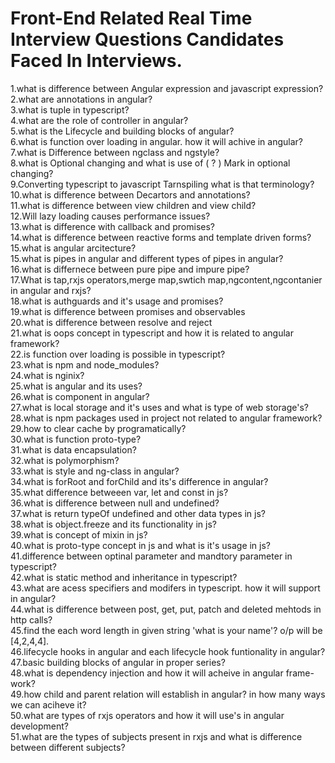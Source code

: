 # Front-End Related Real Time Interview Questions Candidates Faced In Interviews.

1.what is difference between Angular expression and javascript expression? </br>
2.what are annotations in angular? </br>
3.what is tuple in typescript? </br>
4.what are the role of controller in angular? </br>
5.what is the Lifecycle and building blocks of angular? </br>
6.what is function over loading in angular. how it will achive in angular? </br>
7.what is Difference between ngclass and ngstyle?  </br>
8.what is Optional changing and what is use of ( ? ) Mark in optional changing?  </br>
9.Converting typescript to javascript Tarnspiling what is that terminology? </br>
10.what is difference between Decartors and annotations? </br>
11.what is difference between view children and view child?  </br>
12.Will lazy loading causes performance issues?  </br>
13.what is difference with callback and promises?  </br>
14.what is difference between reactive forms and template driven forms?  </br>
15.what is angular arcitecture? </br>
15.what is pipes in angular and different types of pipes in angular?  </br>
16.what is differnece between pure pipe and impure pipe?  </br>
17.What is tap,rxjs operators,merge map,swtich map,ngcontent,ngcontanier in angular and rxjs?  </br>
18.what is authguards and it's usage and promises?</br>
19.what is difference between promises and observables  </br>
20.what is difference between resolve and reject  </br>
21.what is oops concept in typescript and how it is related to angular framework?  </br>
22.is function over loading is possible in typescript?  </br>
23.what is npm and node_modules?  </br>
24.what is nginix?  </br>
25.what is angular and its uses? </br>
26.what is component in angular?  </br>
27.what is local storage and it's uses and what is type of web storage's?  </br>
28.what is npm packages used in project not related to angular framework?  </br>
29.how to clear cache by programatically?</br>
30.what is function proto-type?  </br>
31.what is data encapsulation?  </br>
32.what is polymorphism?  </br>
33.what is style and ng-class in angular?  </br>
34.what is forRoot and forChild and its's difference in angular?  </br>
35.what difference betweeen var, let and const in js?  </br>
36.what is difference between null and undefined?  </br>
37.what is return typeOf undefined and other data types in js?  </br>
38.what is object.freeze and its functionality in js?</br>
39.what is concept of mixin in js?</br>
40.what is proto-type concept in js and what is it's usage in js?</br>
41.difference between optinal parameter and mandtory parameter in typescript?</br>
42.what is static method and inheritance in typescript?</br>
43.what are acess specifiers and modifers in typescript. how it will support in angular?</br>
44.what is difference between post, get, put, patch and deleted mehtods in http calls?</br>
45.find the each word length in given string 'what is your name'? o/p will be [4,2,4,4].</br>
46.lifecycle hooks in angular and each lifecycle hook funtionality in angular?</br>
47.basic building blocks of angular in proper series?</br>
48.what is dependency injection and how it will acheive in angular frame-work?</br>
49.how child and parent relation will establish in angular? in how many ways we can aciheve it?</br>
50.what are types of rxjs operators and how it will use's in angular development?</br>
51.what are the types of subjects present in rxjs and what is difference between different subjects?</br>
